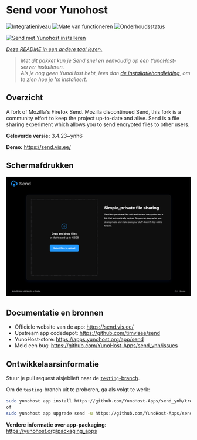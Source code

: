 <!--
NB: Deze README is automatisch gegenereerd door <https://github.com/YunoHost/apps/tree/master/tools/readme_generator>
Hij mag NIET handmatig aangepast worden.
-->

# Send voor Yunohost

[![Integratieniveau](https://apps.yunohost.org/badge/integration/send)](https://ci-apps.yunohost.org/ci/apps/send/)
![Mate van functioneren](https://apps.yunohost.org/badge/state/send)
![Onderhoudsstatus](https://apps.yunohost.org/badge/maintained/send)

[![Send met Yunohost installeren](https://install-app.yunohost.org/install-with-yunohost.svg)](https://install-app.yunohost.org/?app=send)

*[Deze README in een andere taal lezen.](./ALL_README.md)*

> *Met dit pakket kun je Send snel en eenvoudig op een YunoHost-server installeren.*  
> *Als je nog geen YunoHost hebt, lees dan [de installatiehandleiding](https://yunohost.org/install), om te zien hoe je 'm installeert.*

## Overzicht

A fork of Mozilla's Firefox Send. Mozilla discontinued Send, this fork is a community effort to keep the project up-to-date and alive.
Send is a file sharing experiment which allows you to send encrypted files to other users.


**Geleverde versie:** 3.4.23~ynh6

**Demo:** <https://send.vis.ee/>

## Schermafdrukken

![Schermafdrukken van Send](./doc/screenshots/screenshot.png)

## Documentatie en bronnen

- Officiele website van de app: <https://send.vis.ee/>
- Upstream app codedepot: <https://github.com/timvisee/send>
- YunoHost-store: <https://apps.yunohost.org/app/send>
- Meld een bug: <https://github.com/YunoHost-Apps/send_ynh/issues>

## Ontwikkelaarsinformatie

Stuur je pull request alsjeblieft naar de [`testing`-branch](https://github.com/YunoHost-Apps/send_ynh/tree/testing).

Om de `testing`-branch uit te proberen, ga als volgt te werk:

```bash
sudo yunohost app install https://github.com/YunoHost-Apps/send_ynh/tree/testing --debug
of
sudo yunohost app upgrade send -u https://github.com/YunoHost-Apps/send_ynh/tree/testing --debug
```

**Verdere informatie over app-packaging:** <https://yunohost.org/packaging_apps>
